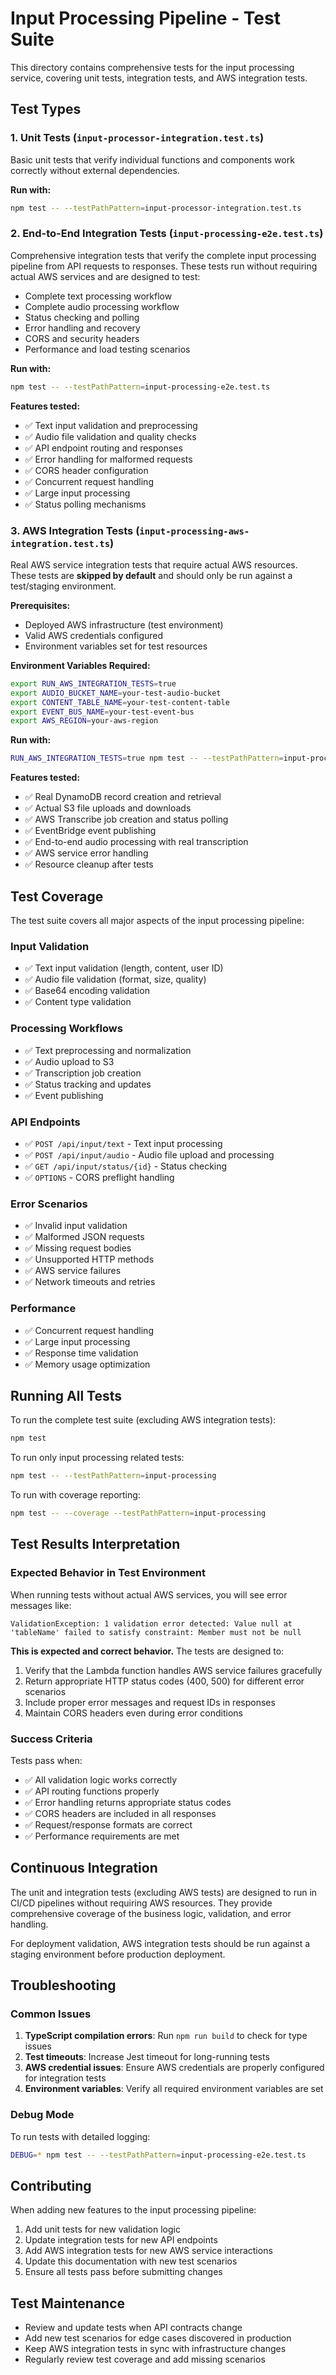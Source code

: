 # Input Processing Pipeline - Test Suite

This directory contains comprehensive tests for the input processing service, covering unit tests, integration tests, and AWS integration tests.

## Test Types

### 1. Unit Tests (`input-processor-integration.test.ts`)
Basic unit tests that verify individual functions and components work correctly without external dependencies.

**Run with:**
```bash
npm test -- --testPathPattern=input-processor-integration.test.ts
```

### 2. End-to-End Integration Tests (`input-processing-e2e.test.ts`)
Comprehensive integration tests that verify the complete input processing pipeline from API requests to responses. These tests run without requiring actual AWS services and are designed to test:

- Complete text processing workflow
- Complete audio processing workflow  
- Status checking and polling
- Error handling and recovery
- CORS and security headers
- Performance and load testing scenarios

**Run with:**
```bash
npm test -- --testPathPattern=input-processing-e2e.test.ts
```

**Features tested:**
- ✅ Text input validation and preprocessing
- ✅ Audio file validation and quality checks
- ✅ API endpoint routing and responses
- ✅ Error handling for malformed requests
- ✅ CORS header configuration
- ✅ Concurrent request handling
- ✅ Large input processing
- ✅ Status polling mechanisms

### 3. AWS Integration Tests (`input-processing-aws-integration.test.ts`)
Real AWS service integration tests that require actual AWS resources. These tests are **skipped by default** and should only be run against a test/staging environment.

**Prerequisites:**
- Deployed AWS infrastructure (test environment)
- Valid AWS credentials configured
- Environment variables set for test resources

**Environment Variables Required:**
```bash
export RUN_AWS_INTEGRATION_TESTS=true
export AUDIO_BUCKET_NAME=your-test-audio-bucket
export CONTENT_TABLE_NAME=your-test-content-table
export EVENT_BUS_NAME=your-test-event-bus
export AWS_REGION=your-aws-region
```

**Run with:**
```bash
RUN_AWS_INTEGRATION_TESTS=true npm test -- --testPathPattern=input-processing-aws-integration.test.ts
```

**Features tested:**
- ✅ Real DynamoDB record creation and retrieval
- ✅ Actual S3 file uploads and downloads
- ✅ AWS Transcribe job creation and status polling
- ✅ EventBridge event publishing
- ✅ End-to-end audio processing with real transcription
- ✅ AWS service error handling
- ✅ Resource cleanup after tests

## Test Coverage

The test suite covers all major aspects of the input processing pipeline:

### Input Validation
- ✅ Text input validation (length, content, user ID)
- ✅ Audio file validation (format, size, quality)
- ✅ Base64 encoding validation
- ✅ Content type validation

### Processing Workflows
- ✅ Text preprocessing and normalization
- ✅ Audio upload to S3
- ✅ Transcription job creation
- ✅ Status tracking and updates
- ✅ Event publishing

### API Endpoints
- ✅ `POST /api/input/text` - Text input processing
- ✅ `POST /api/input/audio` - Audio file upload and processing
- ✅ `GET /api/input/status/{id}` - Status checking
- ✅ `OPTIONS` - CORS preflight handling

### Error Scenarios
- ✅ Invalid input validation
- ✅ Malformed JSON requests
- ✅ Missing request bodies
- ✅ Unsupported HTTP methods
- ✅ AWS service failures
- ✅ Network timeouts and retries

### Performance
- ✅ Concurrent request handling
- ✅ Large input processing
- ✅ Response time validation
- ✅ Memory usage optimization

## Running All Tests

To run the complete test suite (excluding AWS integration tests):

```bash
npm test
```

To run only input processing related tests:

```bash
npm test -- --testPathPattern=input-processing
```

To run with coverage reporting:

```bash
npm test -- --coverage --testPathPattern=input-processing
```

## Test Results Interpretation

### Expected Behavior in Test Environment

When running tests without actual AWS services, you will see error messages like:
```
ValidationException: 1 validation error detected: Value null at 'tableName' failed to satisfy constraint: Member must not be null
```

**This is expected and correct behavior.** The tests are designed to:
1. Verify that the Lambda function handles AWS service failures gracefully
2. Return appropriate HTTP status codes (400, 500) for different error scenarios
3. Include proper error messages and request IDs in responses
4. Maintain CORS headers even during error conditions

### Success Criteria

Tests pass when:
- ✅ All validation logic works correctly
- ✅ API routing functions properly
- ✅ Error handling returns appropriate status codes
- ✅ CORS headers are included in all responses
- ✅ Request/response formats are correct
- ✅ Performance requirements are met

## Continuous Integration

The unit and integration tests (excluding AWS tests) are designed to run in CI/CD pipelines without requiring AWS resources. They provide comprehensive coverage of the business logic, validation, and error handling.

For deployment validation, AWS integration tests should be run against a staging environment before production deployment.

## Troubleshooting

### Common Issues

1. **TypeScript compilation errors**: Run `npm run build` to check for type issues
2. **Test timeouts**: Increase Jest timeout for long-running tests
3. **AWS credential issues**: Ensure AWS credentials are properly configured for integration tests
4. **Environment variables**: Verify all required environment variables are set

### Debug Mode

To run tests with detailed logging:

```bash
DEBUG=* npm test -- --testPathPattern=input-processing-e2e.test.ts
```

## Contributing

When adding new features to the input processing pipeline:

1. Add unit tests for new validation logic
2. Update integration tests for new API endpoints
3. Add AWS integration tests for new AWS service interactions
4. Update this documentation with new test scenarios
5. Ensure all tests pass before submitting changes

## Test Maintenance

- Review and update tests when API contracts change
- Add new test scenarios for edge cases discovered in production
- Keep AWS integration tests in sync with infrastructure changes
- Regularly review test coverage and add missing scenarios